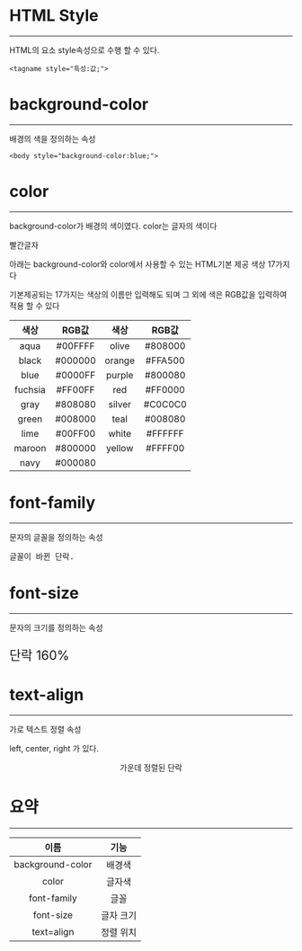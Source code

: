 # HTML Style
----------------

HTML의 요소 style속성으로 수행 할 수 있다.

```
<tagname style="특성:값;">
```

# background-color
--------------------

배경의 색을 정의하는 속성

```
<body style="background-color:blue;">
```

# color
--------------
background-color가 배경의 색이였다.  color는 글자의 색이다


<p style="color=red;">빨간글자</p>


아래는 background-color와 color에서 사용할 수 있는 HTML기본 제공 색상 17가지다

기본제공되는 17가지는 색상의 이름만 입력해도 되며 그 외에 색은 RGB값을 입력하여 적용 할 수 있다

|색상|RGB값|색상|RGB값|
|:--:|:--:|:--:|:--:|
|aqua|#00FFFF|olive|#808000|	
|black	|#000000	|	orange|	#FFA500	|
|blue	|#0000FF	|	purple	|#800080	|
|fuchsia	|#FF00FF		|red|	#FF0000	|
|gray|	#808080	|	silver	|#C0C0C0	|
|green	|#008000	|	teal	|#008080	|
|lime|	#00FF00	|white	|#FFFFFF	|
|maroon|#800000	|	yellow	|#FFFF00	|
|navy	|#000080			|

# font-family
---------------
문자의 글꼴을 정의하는 속성


<p style="font-family:courier;">글꼴이 바뀐 단락.</p>


# font-size
----------------

문자의 크기를 정의하는 속성


<p style="font-size:160%;">단락 160%</p>


# text-align
--------------
가로 텍스트 정렬 속성

left, center, right 가 있다.


<p style="text-align:center">가운데 정렬된 단락</p>


# 요약
--------------
|이름 |기능 |
|:--:|:--:|
|background-color|배경색|
|color|글자색|
|font-family|글꼴|
|font-size|글자 크기|
|text=align|정렬 위치|
